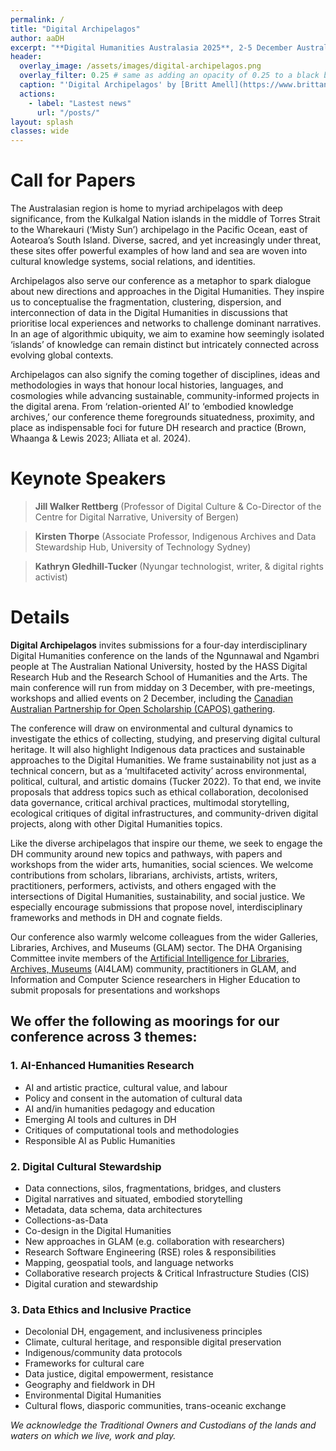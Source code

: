 ```yaml
---
permalink: /
title: "Digital Archipelagos"
author: aaDH
excerpt: "**Digital Humanities Australasia 2025**, 2-5 December Australian National University, Canberra (Ngambri)"
header:
  overlay_image: /assets/images/digital-archipelagos.png
  overlay_filter: 0.25 # same as adding an opacity of 0.25 to a black background
  caption: "'Digital Archipelagos' by [Britt Amell](https://www.brittanyamell.ca/)"
  actions:
    - label: "Lastest news"
      url: "/posts/"
layout: splash
classes: wide
---
```


# Call for Papers

The Australasian region is home to myriad archipelagos with deep significance, from the Kulkalgal Nation islands in the middle of Torres Strait to the Wharekauri (‘Misty Sun’) archipelago in the Pacific Ocean, east of Aotearoa’s South Island. Diverse, sacred, and yet increasingly under threat, these sites offer powerful examples of how land and sea are woven into cultural knowledge systems, social relations, and identities. 

Archipelagos also serve our conference as a metaphor to spark dialogue about new directions and approaches in the Digital Humanities. They inspire us to conceptualise the fragmentation, clustering, dispersion, and interconnection of data in the Digital Humanities in discussions that prioritise local experiences and networks to challenge dominant narratives. In an age of algorithmic ubiquity, we aim to examine how seemingly isolated ‘islands’ of knowledge can remain distinct but intricately connected across evolving global contexts. 

Archipelagos can also signify the coming together of disciplines, ideas and methodologies in ways that honour local histories, languages, and cosmologies while advancing sustainable, community-informed projects in the digital arena. From ‘relation-oriented AI’ to ‘embodied knowledge archives,’ our conference theme foregrounds situatedness, proximity, and place as indispensable foci for future DH research and practice (Brown, Whaanga & Lewis 2023; Alliata et al. 2024).

# Keynote Speakers

>**Jill Walker Rettberg** (Professor of Digital Culture & Co-Director of the Centre for Digital Narrative, University of Bergen)

>**Kirsten Thorpe** (Associate Professor, Indigenous Archives and Data Stewardship Hub, University of Technology Sydney)

>**Kathryn Gledhill-Tucker** (Nyungar technologist, writer, & digital rights activist)

# Details

**Digital Archipelagos** invites submissions for a four-day interdisciplinary Digital Humanities conference on the lands of the Ngunnawal and Ngambri people at The Australian National University, hosted by the HASS Digital Research Hub and the Research School of Humanities and the Arts. The main conference will run from midday on 3 December, with pre-meetings, workshops and allied events on 2 December, including the [Canadian Australian Partnership for Open Scholarship (CAPOS) gathering](https://inke.ca/re-defining-open-social-scholarship-in-an-age-of-generative-intelligence/). 

The conference will draw on environmental and cultural dynamics to investigate the ethics of collecting, studying, and preserving digital cultural heritage. It will also highlight Indigenous data practices and sustainable approaches to the Digital Humanities. We frame sustainability not just as a technical concern, but as a ‘multifaceted activity’ across environmental, political, cultural, and artistic domains (Tucker 2022). To that end, we invite proposals that address topics such as ethical collaboration, decolonised data governance, critical archival practices, multimodal storytelling, ecological critiques of digital infrastructures, and community-driven digital projects, along with other Digital Humanities topics. 

Like the diverse archipelagos that inspire our theme, we seek to engage the DH community around new topics and pathways, with papers and workshops from the wider arts, humanities, social sciences. We welcome contributions from scholars, librarians, archivists, artists, writers, practitioners, performers, activists, and others engaged with the intersections of Digital Humanities, sustainability, and social justice. We especially encourage submissions that propose novel, interdisciplinary frameworks and methods in DH and cognate fields. 

Our conference also warmly welcome colleagues from the wider Galleries, Libraries, Archives, and Museums (GLAM) sector. The DHA Organising Committee invite members of the [Artificial Intelligence for Libraries, Archives, Museums](https://github.com/AI4LAM) (AI4LAM) community, practitioners in GLAM, and Information and Computer Science researchers in Higher Education to submit proposals for presentations and workshops

## We offer the following as moorings for our conference across 3 themes:

### 1. AI-Enhanced Humanities Research 

* AI and artistic practice, cultural value, and labour
* Policy and consent in the automation of cultural data
* AI and/in humanities pedagogy and education 
* Emerging AI tools and cultures in DH
* Critiques of computational tools and methodologies
* Responsible AI as Public Humanities

### 2. Digital Cultural Stewardship

* Data connections, silos, fragmentations, bridges, and clusters
* Digital narratives and situated, embodied storytelling 
* Metadata, data schema, data architectures
* Collections-as-Data
* Co-design in the Digital Humanities
* New approaches in GLAM (e.g. collaboration with researchers) 
* Research Software Engineering (RSE) roles & responsibilities 
* Mapping, geospatial tools, and language networks
* Collaborative research projects & Critical Infrastructure Studies (CIS)
* Digital curation and stewardship 

### 3. Data Ethics and Inclusive Practice

* Decolonial DH, engagement, and inclusiveness principles 
* Climate, cultural heritage, and responsible digital preservation 
* Indigenous/community data protocols
* Frameworks for cultural care 
* Data justice, digital empowerment, resistance
* Geography and fieldwork in DH
* Environmental Digital Humanities 
* Cultural flows, diasporic communities, trans-oceanic exchange

_We acknowledge the Traditional Owners and Custodians of the lands and waters on which we live, work and play._
